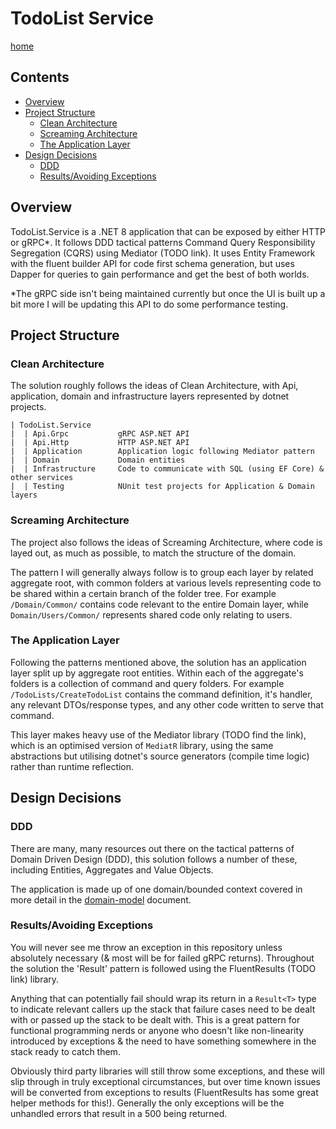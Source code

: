 # TodoList Service

[home](../README.md)

## Contents

- [Overview](#overview)
- [Project Structure](#project-structure)
	- [Clean Architecture](#clean-architecture)
	- [Screaming Architecture](#screaming-architecture)
	- [The Application Layer](#the-application-layer)
- [Design Decisions](#design-decisions)
	- [DDD](#ddd)
	- [Results/Avoiding Exceptions](#resultsavoiding-exceptions)

## Overview

TodoList.Service is a .NET 8 application that can be exposed by either HTTP or
gRPC*. It follows DDD tactical patterns Command Query Responsibility Segregation 
(CQRS) using Mediator (TODO link). It uses Entity Framework with the fluent
builder API for code first schema generation, but uses Dapper for queries to
gain performance and get the best of both worlds.

\*The gRPC side isn't being maintained currently but once the UI is built
up a bit more I will be updating this API to do some performance testing.

## Project Structure

### Clean Architecture

The solution roughly follows the ideas of Clean Architecture, with Api,
application, domain and infrastructure layers represented by dotnet 
projects.

```plaintext
| TodoList.Service
|  | Api.Grpc  			gRPC ASP.NET API
|  | Api.Http 			HTTP ASP.NET API
|  | Application 		Application logic following Mediator pattern
|  | Domain 			Domain entities
|  | Infrastructure 	Code to communicate with SQL (using EF Core) & other services
|  | Testing   			NUnit test projects for Application & Domain layers
```

### Screaming Architecture

The project also follows the ideas of Screaming Architecture, where code is
layed out, as much as possible, to match the structure of the domain.

The pattern I will generally always follow is to group each layer by related
aggregate root, with common folders at various levels representing code to be
shared within a certain branch of the folder tree. For example `/Domain/Common/`
contains code relevant to the entire Domain layer, while `Domain/Users/Common/`
represents shared code only relating to users.

### The Application Layer

Following the patterns mentioned above, the solution has an application layer
split up by aggregate root entities. Within each of the aggregate's folders is
a collection of command and query folders. For example `/TodoLists/CreateTodoList`
contains the command definition, it's handler, any relevant DTOs/response types,
and any other code written to serve that command.

This layer makes heavy use of the Mediator library (TODO find the link), which
is an optimised version of `MediatR` library, using the same abstractions but
utilising dotnet's source generators (compile time logic) rather than runtime
reflection.

## Design Decisions

### DDD

There are many, many resources out there on the tactical patterns of Domain
Driven Design (DDD), this solution follows a number of these, including 
Entities, Aggregates and Value Objects.

The application is made up of one domain/bounded context covered in more detail
in the [domain-model](../Documentation/domain-model.md) document.

### Results/Avoiding Exceptions

You will never see me throw an exception in this repository unless absolutely
necessary (& most will be for failed gRPC returns). Throughout the solution the
'Result' pattern is followed using the FluentResults (TODO link) library. 

Anything that can potentially fail should wrap its return in a `Result<T>` type
to indicate relevant callers up the stack that failure cases need to be dealt
with or passed up the stack to be dealt with. This is a great pattern for 
functional programming nerds or anyone who doesn't like non-linearity
introduced by exceptions & the need to have something somewhere in the stack
ready to catch them.

Obviously third party libraries will still throw some exceptions, and these
will slip through in truly exceptional circumstances, but over time known
issues will be converted from exceptions to results (FluentResults has some
great helper methods for this!). Generally the only exceptions will be the
unhandled errors that result in a 500 being returned.
